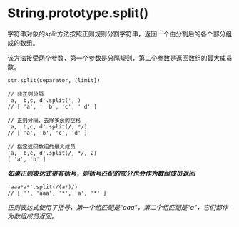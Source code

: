 String.prototype.split()
============

字符串对象的split方法按照正则规则分割字符串，返回一个由分割后的各个部分组成的数组。

该方法接受两个参数，第一个参数是分隔规则，第二个参数是返回数组的最大成员数。

`str.split(separator, [limit])`

```
// 非正则分隔
'a,  b,c, d'.split(',')
// [ 'a', '  b', 'c', ' d' ]

// 正则分隔，去除多余的空格
'a,  b,c, d'.split(/, */)
// [ 'a', 'b', 'c', 'd' ]

// 指定返回数组的最大成员
'a,  b,c, d'.split(/, */, 2)
[ 'a', 'b' ]

```

***如果正则表达式带有括号，则括号匹配的部分也会作为数组成员返回***

```
'aaa*a*'.split(/(a*)/)
// [ '', 'aaa', '*', 'a', '*' ]
```

*正则表达式使用了括号，第一个组匹配是“aaa”，第二个组匹配是“a”，它们都作为数组成员返回。*